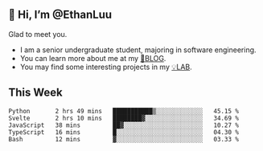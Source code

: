 ## 👋 Hi, I’m @EthanLuu

Glad to meet you.

- I am a senior undergraduate student, majoring in software engineering.
- You can learn more about me at my [📝BLOG](https://blog.ethanloo.cn).
- You may find some interesting projects in my [💡LAB](https://lab.ethanloo.cn).

## This Week
<!--START_SECTION:waka-->
```text
Python       2 hrs 49 mins   ███████████▒░░░░░░░░░░░░░   45.15 % 
Svelte       2 hrs 10 mins   ████████▓░░░░░░░░░░░░░░░░   34.69 % 
JavaScript   38 mins         ██▓░░░░░░░░░░░░░░░░░░░░░░   10.27 % 
TypeScript   16 mins         █░░░░░░░░░░░░░░░░░░░░░░░░   04.30 % 
Bash         12 mins         ▓░░░░░░░░░░░░░░░░░░░░░░░░   03.33 % 
```
<!--END_SECTION:waka-->
